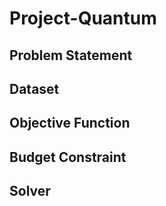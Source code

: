 # Project-Quantum

## Problem Statement
    


## Dataset

## Objective Function

## Budget Constraint

## Solver 